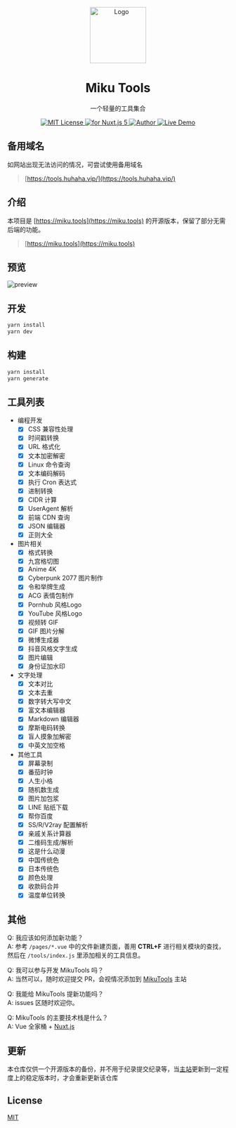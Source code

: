 <p align="center"><img src="./static/icon.png"
        alt="Logo" width="128" height="128" style="max-width: 100%;"></p>
<h1 align="center">Miku Tools</h1>
<p align="center">一个轻量的工具集合</p>
<p align="center">
    <a href="https://github.com/Ice-Hazymoon/MikuTools/blob/master/LICENSE">
        <img src="https://img.shields.io/github/license/Ice-Hazymoon/MikuTools.svg" alt="MIT License" />
    </a>
    <a href="https://vuejs.org/">
        <img src="https://img.shields.io/badge/nuxt.js-v5.x-green.svg" alt="for Nuxt.js 5">
    </a>
    <a href="http://imiku.me/">
        <img src="https://badgen.net/badge/author/Ice-Hazymoon/f2a" alt="Author">
    </a>
    <a href="https://miku.tools/">
        <img src="https://img.shields.io/badge/%F0%9F%9A%80-open--in--browser-e10079.svg" alt="Live Demo">
    </a>
</p>

## 备用域名

如网站出现无法访问的情况，可尝试使用备用域名

> [https://tools.huhaha.vip/](https://tools.huhaha.vip/)

## 介绍

本项目是 [https://miku.tools](https://miku.tools) 的开源版本，保留了部分无需后端的功能。

> [https://miku.tools](https://miku.tools)

## 预览

![preview](./static/preview.png)

## 开发

```bash
yarn install
yarn dev
```

## 构建

```bash
yarn install
yarn generate
```

## 工具列表
* 编程开发
    - [x] CSS 兼容性处理
    - [x] 时间戳转换
    - [x] URL 格式化
    - [x] 文本加密解密
    - [x] Linux 命令查询
    - [x] 文本编码解码
    - [x] 执行 Cron 表达式
    - [x] 进制转换
    - [x] CIDR 计算
    - [x] UserAgent 解析
    - [x] 前端 CDN 查询
    - [x] JSON 编辑器
    - [x] 正则大全
* 图片相关
    - [x] 格式转换
    - [x] 九宫格切图
    - [x] Anime 4K
    - [x] Cyberpunk 2077 图片制作
    - [x] 令和举牌生成
    - [x] ACG 表情包制作
    - [x] Pornhub 风格Logo
    - [x] YouTube 风格Logo
    - [x] 视频转 GIF    
    - [x] GIF 图片分解
    - [x] 微博生成器
    - [x] 抖音风格文字生成
    - [x] 图片编辑
    - [x] 身份证加水印
* 文字处理
    - [x] 文本对比
    - [x] 文本去重
    - [x] 数字转大写中文
    - [x] 富文本编辑器
    - [x] Markdown 编辑器
    - [x] 摩斯电码转换
    - [x] 盲人摸象加解密
    - [x] 中英文加空格
* 其他工具
    - [x] 屏幕录制
    - [x] 番茄时钟
    - [x] 人生小格
    - [x] 随机数生成
    - [x] 图片加包浆
    - [x] LINE 贴纸下载
    - [x] 帮你百度
    - [x] SS/R/V2ray 配置解析
    - [x] 亲戚关系计算器
    - [x] 二维码生成/解析
    - [x] 这是什么动漫
    - [x] 中国传统色
    - [x] 日本传统色
    - [x] 颜色处理
    - [x] 收款码合并
    - [x] 温度单位转换

## 其他

Q: 我应该如何添加新功能？  
A: 参考 `/pages/*.vue` 中的文件新建页面，善用 **CTRL+F** 进行相关模块的查找，然后在 `/tools/index.js` 里添加相关的工具信息。

Q: 我可以参与开发 MikuTools 吗？  
A: 当然可以，随时欢迎提交 PR，会视情况添加到 [MikuTools](https://miku.tools) 主站

Q: 我能给 MikuTools 提新功能吗？  
A: issues 区随时欢迎你。

Q: MikuTools 的主要技术栈是什么？  
A: Vue 全家桶 + [Nuxt.js](https://zh.nuxtjs.org/)

## 更新

本仓库仅供一个开源版本的备份，并不用于纪录提交纪录等，当[主站](https://miku.tools)更新到一定程度上的稳定版本时，才会重新更新该仓库

## License

[MIT](https://github.com/Ice-Hazymoon/MikuTools/blob/master/LICENSE)

